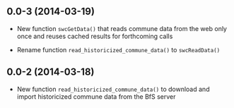 ## 0.0-3 (2014-03-19)

- New function `swcGetData()` that reads commune data from
  the web only once and reuses cached results for forthcoming calls

- Rename function `read_historicized_commune_data()` to `swcReadData()`

## 0.0-2 (2014-03-18)

- New function `read_historicized_commune_data()` to download and import
  historicized commune data from the BfS server
